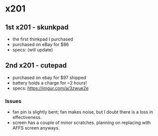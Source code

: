 # x201
## 1st x201 - skunkpad
* the first thinkpad I purchased
* purchased on eBay for $86
* specs: (will update)

## 2nd x201 - cutepad
* purchased on ebay for $97 shipped
* battery holds a charge for ~2 hours!
* specs: https://imgur.com/a/3zwue2e

### Issues
* fan pin is slightly bent; fan makes noise, but I doubt there is a loss in effectiveness.
* screen has a couple of minor scratches. planning on replacing with AFFS screen anyways.
